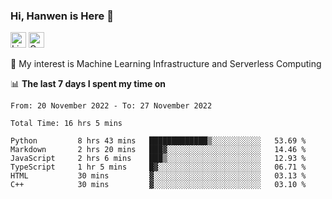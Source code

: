 ### Hi, Hanwen is Here 👋
<p>
	<a href="https://www.linkedin.com/in/liu-hanwen/"><img src="https://img.shields.io/badge/@hanwen-0A66C2?style=flat&logo=LinkedIn&logoColor=white" alt="Linkedin"  height="25px"/></a> 
	<a href="https://scholar.google.com/citations?user=HDF0su0AAAAJ"><img src="https://img.shields.io/badge/scholar-4385FE.svg?&style=plastic&logo=google-scholar&logoColor=white" alt="Google Scholar" height="25px"> </a>
</p>
🌱 My interest is Machine Learning Infrastructure and Serverless Computing

📊 **The last 7 days I spent my time on** 
<!--START_SECTION:waka-->

```text
From: 20 November 2022 - To: 27 November 2022

Total Time: 16 hrs 5 mins

Python         8 hrs 43 mins   █████████████▒░░░░░░░░░░░   53.69 %
Markdown       2 hrs 20 mins   ███▓░░░░░░░░░░░░░░░░░░░░░   14.46 %
JavaScript     2 hrs 6 mins    ███▒░░░░░░░░░░░░░░░░░░░░░   12.93 %
TypeScript     1 hr 5 mins     █▓░░░░░░░░░░░░░░░░░░░░░░░   06.71 %
HTML           30 mins         ▓░░░░░░░░░░░░░░░░░░░░░░░░   03.13 %
C++            30 mins         ▓░░░░░░░░░░░░░░░░░░░░░░░░   03.10 %
```

<!--END_SECTION:waka-->


<!--
**david990917/david990917** is a ✨ _special_ ✨ repository because its `README.md` (this file) appears on your GitHub profile.

Here are some ideas to get you started:

- 🔭 I’m currently working on ...
- 🌱 I’m currently learning ...
- 👯 I’m looking to collaborate on ...
- 🤔 I’m looking for help with ...
- 💬 Ask me about ...
- 📫 How to reach me: ...
- 😄 Pronouns: ...
- ⚡ Fun fact: ...
-->
